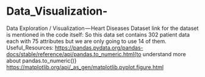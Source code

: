 # Data_Visualization-
Data Exploration / Visualization — Heart Diseases Dataset
link for the dataset is mentioned in the code itself:
So this data set contains 302 patient data each with 75 attributes but we are only going to use 14 of them. 
Useful_Resources:
https://pandas.pydata.org/pandas-docs/stable/reference/api/pandas.to_numeric.html{to understand more about pandas.to_numeric()}
https://matplotlib.org/api/_as_gen/matplotlib.pyplot.figure.html
